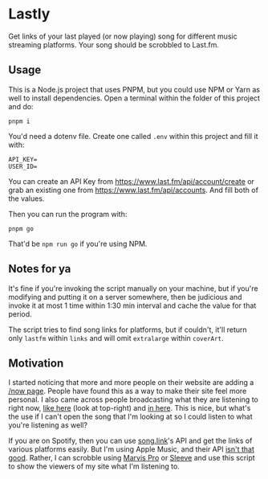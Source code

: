 # Lastly

Get links of your last played (or now playing) song for different music streaming platforms. Your song should be scrobbled to Last.fm.

## Usage

This is a Node.js project that uses PNPM, but you could use NPM or Yarn as well to install dependencies. Open a terminal within the folder of this project and do:

```shell
pnpm i
```

You'd need a dotenv file. Create one called `.env` within this project and fill it with:

```dotenv
API_KEY=
USER_ID=
```

You can create an API Key from https://www.last.fm/api/account/create or grab an existing one from https://www.last.fm/api/accounts. And fill both of the values.

Then you can run the program with:

```shell
pnpm go
```

That'd be `npm run go` if you're using NPM.

## Notes for ya

It's fine if you're invoking the script manually on your machine, but if you're modifying and putting it on a server somewhere, then be judicious and invoke it at most 1 time within 1:30 min interval and cache the value for that period.

The script tries to find song links for platforms, but if couldn't, it'll return only `lastfm` within `links` and will omit `extralarge` within `coverArt`.

## Motivation

I started noticing that more and more people on their website are adding a [/now page](https://nownownow.com/). People have found this as a way to make their site feel more personal. I also came across people broadcasting what they are listening to right now, [like here](https://henry.codes/writing/) (look at top-right) and [in here](https://ellen.li/). This is nice, but what's the use if I can't open the song that I'm looking at so I could listen to what you're listening as well?

If you are on Spotify, then you can use [song.link](https://song.link/)'s API and get the links of various platforms easily. But I'm using Apple Music, and their API [isn't that good](https://stackoverflow.com/questions/61190180/apple-music-api-get-currently-playing-song). Rather, I can scrobble using [Marvis Pro](https://apps.apple.com/app/marvis-pro/id1447768809) or [Sleeve](https://replay.software/sleeve) and use this script to show the viewers of my site what I'm listening to.

